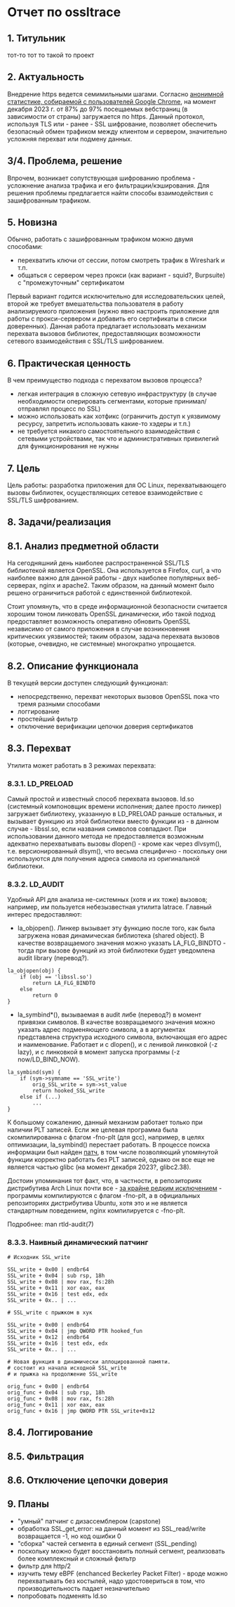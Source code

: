 # Отчет по ossltrace

## 1. Титульник
тот-то тот то такой то проект

## 2. Актуальность
Внедрение https ведется семимильными шагами. Согласно [анонимной статистике, собираемой с пользователей Google Chrome](https://transparencyreport.google.com/https/overview), на момент декабря 2023 г. от 87% до 97% посещаемых вебстраниц (в зависимости от страны) загружается по https. Данный протокол, используя TLS или - ранее - SSL шифрование, позволяет обеспечить безопасный обмен трафиком между клиентом и сервером, значительно усложняя перехват или подмену данных. 

## 3/4. Проблема, решение
Впрочем, возникает сопутствующая шифрованию проблема - усложнение анализа трафика и его фильтрации/кэширования. 
Для решения проблемы предлагается найти способы взаимодействия с зашифрованным трафиком.

## 5. Новизна
Обычно, работать с зашифрованным трафиком можно двумя способами:
- перехватить ключи от сессии, потом смотреть трафик в Wireshark и т.п.
- общаться с сервером через прокси (как вариант - squid?, Burpsuite) с "промежуточным" сертификатом

Первый вариант годится исключительно для исследовательских целей, второй же требует вмешательства пользователя в работу анализируемого приложения (нужно явно настроить приложение для работы с прокси-сервером и добавить его сертификаты в списки доверенных). Данная работа предлагает использовать механизм перехвата вызовов библиотек, предоставляющих возможности сетевого взаимодействия с SSL/TLS шифрованием.

## 6. Практическая ценность
В чем преимущество подхода с перехватом вызовов процесса? 
- легкая интеграция в сложную сетевую инфраструктуру (в случае необходимости оперировать сегментами, которые принимал/отправлял процесс по SSL)
- можно использовать как хотфикс (ограничить доступ к уязвимому ресурсу, запретить использовать какие-то хэдеры и т.п.)
- не требуется никакого самостоятельного взаимодействия с сетевыми устройствами, так что и административных привилегий для функционирования не нужны

## 7. Цель
Цель работы: разработка приложения для ОС Linux, перехватывающего вызовы библиотек, осуществляющих сетевое взаимодействие с SSL/TLS шифрованием.

## 8. Задачи/реализация
## 8.1. Анализ предметной области
На сегодняшний день наиболее распространенной SSL/TLS библиотекой является OpenSSL. Она используется в Firefox, curl, а что наиболее важно для данной работы - двух наиболее популярных веб-серверах, nginx и apache2. Таким образом, на данный момент было решено ограничиться работой с единственной библиотекой. 

Стоит упомянуть, что в среде информационной безопасности считается хорошим тоном линковать OpenSSL динамически, ибо такой подход предоставляет возможность оперативно обновить OpenSSL независимо от самого приложения в случае возникновения критических уязвимостей; таким образом, задача перехвата вызовов (которые, очевидно, не системные) многократно упрощается.

## 8.2. Описание функционала
В текущей версии доступен следующий функционал:
- непосредственно, перехват некоторых вызовов OpenSSL пока что тремя разными способами
- логгирование
- простейший фильтр
- отключение верификации цепочки доверия сертификатов

## 8.3. Перехват
Утилита может работать в 3 режимах перехвата:

### 8.3.1. LD_PRELOAD
Самый простой и известный способ перехвата вызовов. ld.so (системный компоновщик времени исполнения; далее просто линкер) загружает библиотеку, указанную в LD_PRELOAD раньше остальных, и вызывает функцию из этой библиотеки вместо функции из - в данном случае - libssl.so, если названия символов совпадают. При использовании данного метода не предоставляется возможным адекватно перехватывать вызовы dlopen() - кроме как через dlvsym(), т.е. версионированный dlsym(), что весьма специфично - поскольку они используются для получения адреса символа из оригинальной библиотеки.

### 8.3.2. LD_AUDIT
Удобный API для анализа не-системных (хотя и их тоже) вызовов; например, им пользуется небезызвестная утилита latrace.
Главный интерес предоставляют: 
- la_objopen(). Линкер вызывает эту функцию после того, как была загружена новая динамическая библиотека (shared object). В качестве возвращаемого значения можно указать LA_FLG_BINDTO - тогда при вызове функций из этой библиотеки будет уведомлена audit library (перевод?).
```
la_objopen(obj) {
    if (obj == 'libssl.so')
        return LA_FLG_BINDTO
    else 
        return 0
}
```

- la_symbind*(), вызываемая в audit либе (перевод?) в момент привязки символов. В качестве возвращаемого значения можно указать адрес подменяющего символа, а в аргументах представлена структура исходного символа, включающая его адрес и наименование. Работает и с dlopen(), и с ленивой линковкой (-z lazy), и с линковкой в момент запуска программы (-z now/LD_BIND_NOW).
```
la_symbind(sym) {
    if (sym->symname == 'SSL_write')
        orig_SSL_write = sym->st_value
        return hooked_SSL_write
    else if (...) 
        ...
}
```

К большому сожалению, данный механизм работает только при наличии PLT записей. Если же целевая программа была скомпилированна с флагом -fno-plt (для gcc), например, в целях оптимизации, la_symbind() перестает работать. В процессе поиска информации был найден [патч](https://sourceware.org/pipermail/libc-alpha/2021-October/131954.html), в том числе позволяющий упомянутой функции корректно работать без PLT записей, однако он все еще не является частью glibc (на момент декабря 2023?, glibc2.38).

Достоин упоминания тот факт, что, в частности, в репозиториях дистрибутива Arch Linux почти все - [за крайне редким исключением](https://github.com/search?q=repo%3Aarchlinux%2Fsvntogit-packages+%22-fno-plt%22&type=code) - программы компилируются с флагом -fno-plt, а в официальных репозиториях дистрибутива Ubuntu, хотя это и не является стандартным поведением, nginx компилируется с -fno-plt. 

Подробнее: man rtld-audit(7)

### 8.3.3. Наивный динамический патчинг


```
# Исходник SSL_write

SSL_write + 0x00 | endbr64
SSL_write + 0x04 | sub rsp, 18h
SSL_write + 0x08 | mov rax, fs:28h
SSL_write + 0x11 | xor eax, eax
SSL_write + 0x16 | test edx, edx
SSL_write + 0x.. | ...
```

```
# SSL_write с прыжком в хук

SSL_write + 0x00 | endbr64
SSL_write + 0x04 | jmp QWORD PTR hooked_fun 
SSL_write + 0x12 | endbr64
SSL_write + 0x16 | test edx, edx
SSL_write + 0x.. | ...
```

```
# Новая функция в динамически аллоцированной памяти.
# состоит из начала исходной SSL_write 
# и прыжка на продолжение SSL_write

orig_func + 0x00 | endbr64
orig_func + 0x04 | sub rsp, 18h
orig_func + 0x08 | mov rax, fs:28h
orig_func + 0x11 | xor eax, eax
orig_func + 0x16 | jmp QWORD PTR SSL_write+0x12
```


## 8.4. Логгирование


## 8.5. Фильтрация

## 8.6. Отключение цепочки доверия

## 9. Планы
- "умный" патчинг с дизассемблером (capstone)
- обработка SSL_get_error: на данный момент из SSL_read/write возвращается -1, но код ошибки 0
- "сборка" частей сегмента в единый сегмент (SSL_pending)
- поскольку можно будет восстановить полный сегмент, реализовать более комплексный и сложный фильтр
- фильтр для http/2
- изучить тему eBPF (enchanced Beckerley Packet Filter) - вроде можно перехватывать без костылей, надо удостовериться в том, что производительность падает незначительно
- попробовать подменять ld.so 
